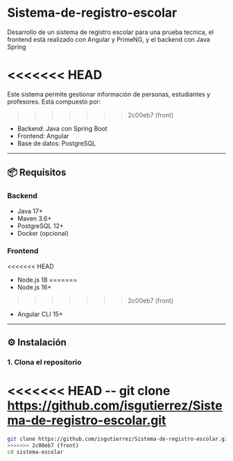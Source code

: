 # Sistema-de-registro-escolar
Desarrollo de un sistema de registro escolar para una prueba tecnica, el frontend está realizado con Angular y PrimeNG, y el backend con Java Spring

<<<<<<< HEAD
=======
Este sistema permite gestionar información de personas, estudiantes y profesores. Está compuesto por:

>>>>>>> 2c00eb7 (front)
- Backend: Java con Spring Boot
- Frontend: Angular
- Base de datos: PostgreSQL

---

## 📦 Requisitos

### Backend
- Java 17+
- Maven 3.6+
- PostgreSQL 12+
- Docker (opcional)

### Frontend
<<<<<<< HEAD
- Node.js 18
=======
- Node.js 16+
>>>>>>> 2c00eb7 (front)
- Angular CLI 15+

---

## ⚙️ Instalación

### 1. Clona el repositorio

<<<<<<< HEAD
-- git clone https://github.com/isgutierrez/Sistema-de-registro-escolar.git
=======
```bash
git clone https://github.com/isgutierrez/Sistema-de-registro-escolar.git
>>>>>>> 2c00eb7 (front)
cd sistema-escolar
